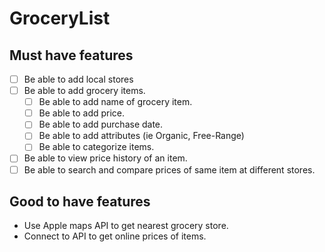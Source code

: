 # GroceryList

## Must have features

- [ ] Be able to add local stores
- [ ] Be able to add grocery items.
    - [ ] Be able to add name of grocery item.
    - [ ] Be able to add price.
    - [ ] Be able to add purchase date.
    - [ ] Be able to add attributes (ie Organic, Free-Range)
    - [ ] Be able to categorize items.
- [ ] Be able to view price history of an item.
- [ ] Be able to search and compare prices of same item at different stores.

## Good to have features

- Use Apple maps API to get nearest grocery store.
- Connect to API to get online prices of items.